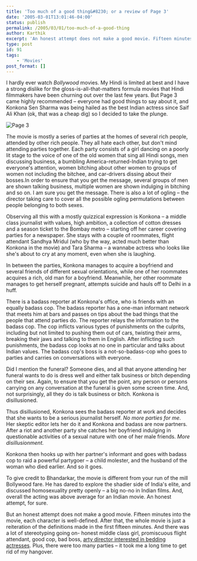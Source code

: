 ```yaml
---
title: 'Too much of a good thing&#8230; or a review of Page 3'
date: '2005-03-01T13:01:46-04:00'
status: publish
permalink: /2005/03/01/too-much-of-a-good-thing
author: Karthik
excerpt: 'An honest attempt does not make a good movie. Fifteen minutes into the movie, each character is well-defined. After that, the whole movie is just a reiteration of the definitions made in the first fifteen minutes. And there was a lot of stereotyping going on- honest middle class girl, promiscuous flight attendant, good cop, bad boss, arty director interested in bedding actresses. Plus, there were too many parties - it took me a long time to get rid of my hangover.'
type: post
id: 91
tags:
    - 'Movies'
post_format: []
---
```

I hardly ever watch *Bollywood* movies. My Hindi is limited at best and I have a strong dislike for the gloss-is-all-that-matters formula movies that Hindi filmmakers have been churning out over the last few years. But Page 3 came highly recommended – everyone had good things to say about it, and Konkona Sen Sharma was being hailed as the best Indian actress since Saif Ali Khan (ok, that was a cheap dig) so I decided to take the plunge.

![Page 3](/pictures/page3.jpg)

The movie is mostly a series of parties at the homes of several rich people, attended by other rich people. They all hate each other, but don't mind attending parties together. Each party consists of a girl dancing on a poorly lit stage to the voice of one of the old women that sing all Hindi songs, men discussing business, a bumbling America-returned-Indian trying to get everyone's attention, women bitching about other women to groups of women not including the bitchee, and car-drivers dissing about their bosses.In order to ensure that you get the message, several groups of men are shown talking business, multiple women are shown indulging in bitching and so on. I am sure you get the message. There is also a lot of ogling – the director taking care to cover all the possible ogling permutations between people belonging to both sexes.

Observing all this with a mostly quizzical expression is Konkona – a middle class journalist with values, high ambition, a collection of cotton dresses and a season ticket to the Bombay metro – starting off her career covering parties for a newspaper. She stays with a couple of roommates, flight attendant Sandhya Mridul (who by the way, acted much better than Konkona in the movie) and Tara Sharma – a wannabe actress who looks like she's about to cry at any moment, even when she is laughing.

In between the parties, Konkona manages to acquire a boyfriend and several friends of different sexual orientations, while one of her roommates acquires a rich, old man for a boyfriend. Meanwhile, her other roommate manages to get herself pregnant, attempts suicide and hauls off to Delhi in a huff.

There is a badass reporter at Konkona's office, who is friends with an equally badass cop. The badass reporter has a one-man informant network that meets him at bars and passes on tips about the bad things that the people that attend parties do. The reporter relays the information to the badass cop. The cop inflicts various types of punishments on the culprits, including but not limited to pushing them out of cars, twisting their arms, breaking their jaws and talking to them in English. After inflicting such punishments, the badass cop looks at no one in particular and talks about Indian values. The badass cop's boss is a not-so-badass-cop who goes to parties and carries on conversations with everyone.

Did I mention the funeral? Someone dies, and all that anyone attending her funeral wants to do is dress well and either talk business or bitch depending on their sex. Again, to ensure that you get the point, any person or persons carrying on any conversation at the funeral is given some screen time. And, not surprisingly, all they do is talk business or bitch. Konkona is disillusioned.

Thus disillusioned, Konkona sees the badass reporter at work and decides that she wants to be a serious journalist herself. *No more parties for me*. Her skeptic editor lets her do it and Konkona and badass are now partners. After a riot and another party she catches her boyfriend indulging in questionable activities of a sexual nature with one of her male friends. *More disillusionment.*

Konkona then hooks up with her partner's informant and goes with badass cop to raid a powerful partygoer – a child molester, and the husband of the woman who died earlier. And so it goes.

To give credit to Bhandarkar, the movie is different from your run of the mill Bollywood fare. He has dared to explore the shadier side of India's elite, and discussed homosexuality pretty openly – a big no-no in Indian films. And, overall the acting was above average for an Indian movie. An honest attempt, for sure.

But an honest attempt does not make a good movie. Fifteen minutes into the movie, each character is well-defined. After that, the whole movie is just a reiteration of the definitions made in the first fifteen minutes. And there was a lot of stereotyping going on- honest middle class girl, promiscuous flight attendant, good cop, bad boss, [arty director interested in bedding actresses](http://www.dancewithshadows.com/madhur_bhandarkar.asp). Plus, there were too many parties – it took me a long time to get rid of my hangover.